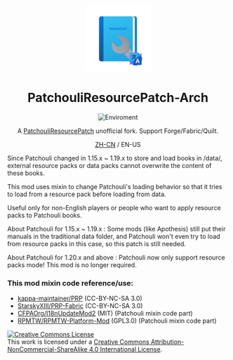 <center><div align="center">

<img height="150" src="icon/400x400.png" width="150"/>

# PatchouliResourcePatch-Arch

![Enviroment](https://img.shields.io/badge/Enviroment-Client-purple)


A [PatchouliResourcePatch](https://www.curseforge.com/minecraft/mc-mods/prp) unofficial fork. 
Support Forge/Fabric/Quilt.

[ZH-CN](README-zh_cn.md) / EN-US

</div></center>

Since Patchouli changed in 1.15.x ~ 1.19.x to store and load books in /data/, 
external resource packs or data packs cannot overwrite the content of these books.

This mod uses mixin to change Patchouli's loading behavior so that it tries to load from a 
resource pack before loading from data.

Useful only for non-English players or people who want to apply resource packs to Patchouli books.

About Patchouli for 1.15.x ~ 1.19.x : Some mods (like Apothesis) still put their manuals in the traditional data folder, and Patchouli won't even try to load from resource packs in this case, so this patch is still needed.

About Patchouli for 1.20.x and above : Patchouli now only support resource packs mode! This mod is no longer required.

### This mod mixin code reference/use:
- [kappa-maintainer/PRP](https://github.com/kappa-maintainer/PRP) (CC-BY-NC-SA 3.0)
- [StarskyXIII/PRP-Fabric](https://github.com/StarskyXIII/PRP-Fabric) (CC-BY-NC-SA 3.0)
- [CFPAOrg/I18nUpdateMod2](https://github.com/CFPAOrg/I18nUpdateMod2) (MIT) (Patchouli mixin code part)
- [RPMTW/RPMTW-Platform-Mod](https://github.com/RPMTW/RPMTW-Platform-Mod) (GPL3.0) (Patchouli mixin code part)

<a rel="license" href="http://creativecommons.org/licenses/by-nc-sa/4.0/"><img alt="Creative Commons License" style="border-width:0" src="https://i.creativecommons.org/l/by-nc-sa/4.0/88x31.png" /></a><br />This work is licensed under a <a rel="license" href="http://creativecommons.org/licenses/by-nc-sa/4.0/">Creative Commons Attribution-NonCommercial-ShareAlike 4.0 International License</a>.
